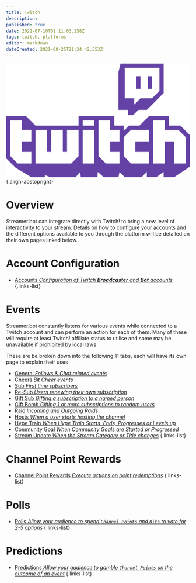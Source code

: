 ```yaml
---
title: Twitch
description: 
published: true
date: 2022-07-10T01:11:03.258Z
tags: twitch, platforms
editor: markdown
dateCreated: 2021-08-25T21:34:42.553Z
---
```


![twitch-logo.png](/logos/twitch-logo.png){.align-abstopright}

# Overview

Streamer.bot can integrate directly with Twitch! to bring a new level of interactivity to your stream. Details on how to configure your accounts and the different options available to you through the platform will be detailed on their own pages linked below. 

# Account Configuration

* [Accounts *Configuration of Twitch **Broadcaster** and **Bot** accounts*](/en/Platforms/Twitch/Accounts)
{.links-list}

# Events
Streamer.bot constantly listens for various events while connected to a Twitch account and can perform an action for each of them. 
Many of these will require at least Twitch! affiliate status to utilise and some may be unavailable if prohibited by local laws

These are be broken down into the following 11 tabs, each will have its own page to explain their uses 

* [General *Follows & Chat related events*](/Events/General)
* [Cheers *Bit Cheer events*](/Events/Cheers)
* [Sub *First time subscribers*](/Events/Sub)
* [Re-Sub *Users renewing their own subscription*](/Events/Sub)
* [Gift Sub *Gifting a subscription to a named person*](/Events/Gift-Sub)
* [Gift Bomb *Gifting 1 or more subscriptions to random users*](/Events/Gift-Bomb)
* [Raid *Incoming and Outgoing Raids*](/Events/Raid)
* [Hosts *When a user starts hosting the channel*](/en/Events/hosts)
* [Hype Train *When Hype Train Starts, Ends, Progresses or Levels up*](/Events/Hype-Train)
* [Community Goal *When Community Goals are Started or Progressed*](/Events/Community-Goal)
* [Stream Update *When the Stream Category or Title changes*](/Events/Stream-Update)
{.links-list}

# Channel Point Rewards
- [Channel Point Rewards *Execute actions on point redemptions*](/Twitch/Channel-Point-Rewards)
{.links-list}

# Polls
- [Polls *Allow your audience to spend `Channel Points` and `Bits` to vote for 2-5 options*](/Twitch/Polls) 
{.links-list}

# Predictions
- [Predictions *Allow your audience to gamble `Channel Points` on the outcome of an event*](/Twitch/Predictions)
{.links-list}